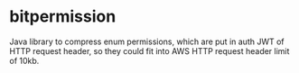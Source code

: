 # bitpermission
Java library to compress enum permissions, which are put in auth JWT of HTTP request header, so they could fit into AWS HTTP request header limit of 10kb.
